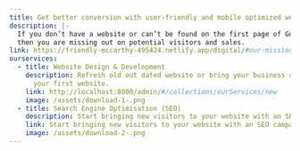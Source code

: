 ```yaml
---
title: Get better conversion with user-friendly and mobile optimized websites
description: |-
  If you don’t have a website or can’t be found on the first page of Google
  then you are missing out on potential visitors and sales.
link: https://friendly-mccarthy-495424.netlify.app/digital/#our-mission
ourservices:
  - title: Website Design & Development
    description: Refresh old out dated website or bring your business online with
      your first website.
    link: http://localhost:8000/admin/#/collections/ourServices/new
    image: /assets/download-1-.png
  - title: Search Engine Optimisation (SEO)
    description: Start bringing new visitors to your website with an SEO campaign!
    link: Start bringing new visitors to your website with an SEO campaign!
    image: /assets/download-2-.png
---
```


